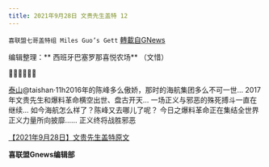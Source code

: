 ```yaml
---
title: 2021年9月28日 文贵先生盖特 12
---
```

`喜联盟七哥盖特组 Miles Guo’s Gett` [轉載自GNews](https://gnews.org/zh-hans/1562346/)

编辑整理：** 西班牙巴塞罗那喜悦农场** （文惜）

🤣🤣🤣💪💪💪

[泰山](https://gettr.com/user/taishan)@taishan·11h2016年的陈峰多么傲娇，那时的海航集团多么不可一世… 2017年文贵先生和爆料革命横空出世、盘古开天… 一场正义与邪恶的殊死搏斗一直在继续… 如今海航怎么样了？陈峰又去哪儿了呢？ 今日之爆料革命正在集结全世界正义力量所向披靡…… 正义终将战胜邪恶

[【2021年9月28日】文贵先生盖特原文](https://gettr.com/post/pchjrr5c8d)

**喜联盟Gnews编辑部**
